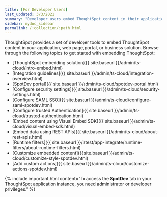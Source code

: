 ```yaml
---
title: [For Developer Users]
last_updated: 3/3/2021
summary: "Developer users embed ThoughtSpot content in their applications by using ThoughtSpot SDK and APIs."
sidebar: mydoc_sidebar
permalink: /:collection/:path.html
---
```

ThoughtSpot provides a set of developer tools to embed ThoughtSpot content in your application, web page, portal, or business solution.
Browse through the following topics to get started with embedding ThoughtSpot:

- [ThoughtSpot embedding solution]({{ site.baseurl }}/admin/ts-cloud/intro-embed.html)
- [Integration guidelines]({{ site.baseurl }}/admin/ts-cloud/integration-overview.html)
- [SpotDev portal]({{ site.baseurl }}/admin/ts-cloud/spotdev-portal.html)
- [Configure security settings]({{ site.baseurl }}/admin/ts-cloud/security-settings.html)
- [Configure SAML SSO]({{ site.baseurl }}/admin/ts-cloud/configure-saml-spotdev.html)
- [Configure trusted Authentication]({{ site.baseurl }}/admin/ts-cloud/trusted-authentication.html) 
- [Embed content using Visual Embed SDK]({{ site.baseurl }}/admin/ts-cloud/visual-embed-sdk.html)
- [Embed data using REST APIs]({{ site.baseurl }}/admin/ts-cloud/about-rest-apis.html)
- [Runtime filters]({{ site.baseurl }}/latest/app-integrate/runtime-filters/about-runtime-filters.html)
- [Customize embedded content]({{ site.baseurl }}/admin/ts-cloud/customize-style-spotdev.html)
- [Add custom actions]({{ site.baseurl }}/admin/ts-cloud/customize-actions-spotdev.html)

{% include important.html content="To access the **SpotDev** tab in your ThoughtSpot application instance, you need administrator or developer privileges." %}
